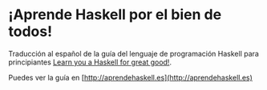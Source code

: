 
¡Aprende Haskell por el bien de todos!
======================================

Traducción al español de la guía del lenguaje de programación Haskell para
principiantes [Learn you a Haskell for great good!](http://learnyouahaskell.com/).

Puedes ver la guía en [http://aprendehaskell.es](http://aprendehaskell.es)
